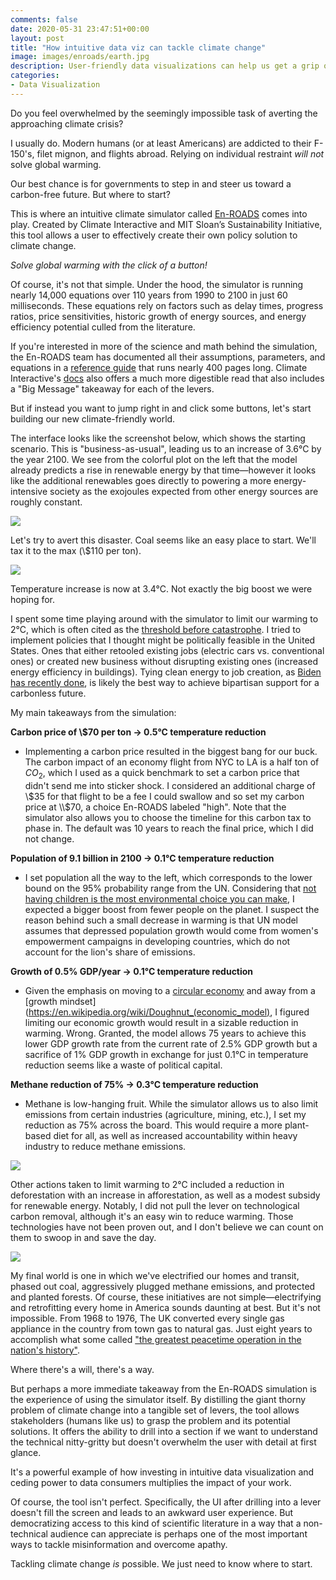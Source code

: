 ```yaml
---
comments: false
date: 2020-05-31 23:47:51+00:00
layout: post
title: "How intuitive data viz can tackle climate change"
image: images/enroads/earth.jpg
description: User-friendly data visualizations can help us get a grip on global warming.
categories:
- Data Visualization
---
```


Do you feel overwhelmed by the seemingly impossible task of averting the approaching climate crisis?

I usually do.  Modern humans (or at least Americans) are addicted to their F-150's, filet mignon, and flights abroad.  Relying on individual restraint _will not_ solve global warming.

Our best chance is for governments to step in and steer us toward a carbon-free future.  But where to start?

This is where an intuitive climate simulator called [En-ROADS](https://www.climateinteractive.org/tools/en-roads/) comes into play. Created by Climate Interactive and MIT Sloan’s Sustainability Initiative, this tool allows a user to effectively create their own policy solution to climate change.  

*Solve global warming with the click of a button!*

Of course, it's not that simple. Under the hood, the simulator is running nearly 14,000 equations over 110 years from 1990 to 2100 in just 60 milliseconds.  These equations rely on factors such as delay times, progress ratios, price sensitivities, historic growth of energy sources, and energy efficiency potential culled from the literature. 

If you're interested in more of the science and math behind the simulation, the En-ROADS team has documented all their assumptions, parameters, and equations in a [reference guide](https://img.climateinteractive.org/wp-content/uploads/2021/03/En-ROADS_Reference_Guide_030321.pdf) that runs nearly 400 pages long.  Climate Interactive's [docs](https://docs.climateinteractive.org/projects/en-roads/en/latest/index.html) also offers a much more digestible read that also includes a "Big Message" takeaway for each of the levers.  

But if instead you want to jump right in and click some buttons, let's start building our new climate-friendly world.

The interface looks like the screenshot below, which shows the starting scenario.  This is "business-as-usual", leading us to an increase of 3.6&deg;C by the year 2100.  We see from the colorful plot on the left that the model already predicts a rise in renewable energy by that time&mdash;however it looks like the additional renewables goes directly to powering a more energy-intensive society as the exojoules expected from other energy sources are roughly constant.

![]({{site.baseurl}}/images/enroads/base.png)

Let's try to avert this disaster.  Coal seems like an easy place to start.  We'll tax it to the max (\\$110 per ton).  

![]({{site.baseurl}}/images/enroads/coal.png)

Temperature increase is now at 3.4&deg;C.  Not exactly the big boost we were hoping for.

I spent some time playing around with the simulator to limit our warming to 2&deg;C, which is often cited as the [threshold before catastrophe](https://theconversation.com/why-is-climate-changes-2-degrees-celsius-of-warming-limit-so-important-82058). I tried to implement policies that I thought might be politically feasible in the United States.  Ones that either retooled existing jobs (electric cars vs. conventional ones) or created new business without disrupting existing ones (increased energy efficiency in buildings).  Tying clean energy to job creation, as [Biden has recently done](https://www.nytimes.com/2021/01/27/climate/biden-climate-executive-orders.html), is likely the best way to achieve bipartisan support for a carbonless future.

My main takeaways from the simulation:

**Carbon price of \\$70 per ton → 0.5&deg;C temperature reduction**

* Implementing a carbon price resulted in the biggest bang for our buck.  The carbon impact of an economy flight from NYC to LA is a half ton of $CO_2$, which I used as a quick benchmark to set a carbon price that didn't send me into sticker shock.  I considered an additional charge of \\$35 for that flight to be a fee I could swallow and so set my carbon price at \\$70, a choice En-ROADS labeled "high". Note that the simulator also allows you to choose the timeline for this carbon tax to phase in.  The default was 10 years to reach the final price, which I did not change.

**Population of 9.1 billion in 2100 → 0.1&deg;C temperature reduction**

* I set population all the way to the left, which corresponds to the lower bound on the 95% probability range from the UN.  Considering that [not having children is the most environmental choice you can make](https://today.oregonstate.edu/archives/2009/jul/family-planning-major-environmental-emphasis), I expected a bigger boost from fewer people on the planet.  I suspect the reason behind such a small decrease in warming is that UN model assumes that depressed population growth would come from women's empowerment campaigns in developing countries, which do not account for the lion's share of emissions.

**Growth of 0.5% GDP/year → 0.1&deg;C temperature reduction**

* Given the emphasis on moving to a [circular economy](https://en.wikipedia.org/wiki/Circular_economy) and away from a [growth mindset](https://en.wikipedia.org/wiki/Doughnut_(economic_model), I figured limiting our economic growth would result in a sizable reduction in warming.  Wrong.  Granted, the model allows 75 years to achieve this lower GDP growth rate from the current rate of 2.5% GDP growth but a sacrifice of 1% GDP growth in exchange for just 0.1&deg;C in temperature reduction seems like a waste of political capital.

**Methane reduction of 75% → 0.3&deg;C temperature reduction**

* Methane is low-hanging fruit.  While the simulator allows us to also limit emissions from certain industries (agriculture, mining, etc.), I set my reduction as 75% across the board.  This would require a more plant-based diet for all, as well as increased accountability within heavy industry to reduce methane emissions. 

![]({{site.baseurl}}/images/enroads/methane.png)

Other actions taken to limit warming to 2&deg;C included a reduction in deforestation with an increase in afforestation, as well as a modest subsidy for renewable energy.  Notably, I did not pull the lever on technological carbon removal, although it's an easy win to reduce warming.  Those technologies have not been proven out, and I don't believe we can count on them to swoop in and save the day.

![]({{site.baseurl}}/images/enroads/final.png)

My final world is one in which we've electrified our homes and transit, phased out coal, aggressively plugged methane emissions, and protected and planted forests.  Of course, these initiatives are not simple&mdash;electrifying and retrofitting every home in America sounds daunting at best.  But it's not impossible.  From 1968 to 1976, The UK converted every single gas appliance in the country from town gas to natural gas.  Just eight years to accomplish what some called ["the greatest peacetime operation in the nation's history"](https://www.resilience.org/stories/2020-03-10/share-the-great-switch-lessons-from-when-14-million-homes-and-businesses-changed-fuel-in-less-than-a-decade/).

Where there's a will, there's a way.

But perhaps a more immediate takeaway from the En-ROADS simulation is the experience of using the simulator itself.  By distilling the giant thorny problem of climate change into a tangible set of levers, the tool allows stakeholders (humans like us) to grasp the problem and its potential solutions.  It offers the ability to drill into a section if we want to understand the technical nitty-gritty but doesn't overwhelm the user with detail at first glance.

It's a powerful example of how investing in intuitive data visualization and ceding power to data consumers multiplies the impact of your work. 

Of course, the tool isn't perfect.  Specifically, the UI after drilling into a lever doesn't fill the screen and leads to an awkward user experience.  But democratizing access to this kind of scientific literature in a way that a non-technical audience can appreciate is perhaps one of the most important ways to tackle misinformation and overcome apathy.  

Tackling climate change _is_ possible.  We just need to know where to start.








